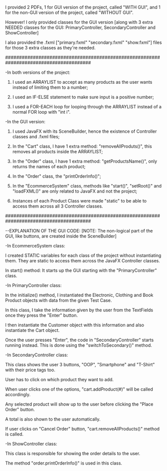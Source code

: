 I provided 2 PDFs, 1 for GUI version of the project, called "WITH GUI", and 1 for the non-GUI version of the project, called "WITHOUT GUI".

However! I only provided classes for the GUI version [along with 3 extra NEEDED classes for the GUI: PrimaryController, SecondaryController and ShowController]

I also provided the .fxml ["primary.fxml" "secondary.fxml" "show.fxml"] files for those 3 extra classes as they're needed.

#######################################################################################

-In both versions of the project:

1) I used an ARRAYLIST to accept as many products as the user wants instead of limiting them to a number;
   
2) I used an IF-ELSE statement to make sure input is a positive number;
   
3) I used a FOR-EACH loop for looping through the ARRAYLIST instead of a normal FOR loop with "int i".

-In the GUI version:

1) I used JavaFX with its SceneBuilder, hence the existence of Controller classes and .fxml files;
   
2) In the "Cart" class, I have 1 extra method: "removeAllProduts()", this removes all products inside the ARRAYLIST;
   
3) In the "Order" class, I have 1 extra method: "getProductsName()", only returns the names of each product;
   
4) In the "Order" class, the "printOrderInfo()";
   
5) In the "EcommerceSystem" class, methods like "start()", "setRoot()" and "loadFXML()" are only related to JavaFX and not the project;
    
6) Instances of each Product Class were made "static" to be able to access them across all 3 Controller classes.
   
#######################################################################################

--EXPLANATION OF THE GUI CODE: [NOTE: The non-logical part of the GUI, like buttons, are created inside the SceneBuilder]

-In EcommerceSystem class:

   I created STATIC variables for each class of the project without instantiating them. They are static to access them across the JavaFX Controller classes.
   
   In start() method: It starts up the GUI starting with the "PrimaryController" class.

-In PrimaryController class:

   In the initialize() method, I instantiated the Electronic, Clothing and Book Product objects with data from the given Test Case. 
   
   In this class, I take the information given by the user from the TextFields once they press the "Enter" button.
   
   I then instantiate the Customer object with this information and also instantiate the Cart object.
   
   Once the user presses "Enter", the code in "SecondaryController" starts running instead. This is done using the "switchToSecondary()" method.
   
-In SecondaryController class:

   This class shows the user 3 buttons, "OOP", "Smartphone" and "T-Shirt" with their price tags too. 
   
   User has to click on which product they want to add.
   
   When user clicks one of the options, "cart.addProduct(#)" will be called accordingly.
   
   Any selected product will show up to the user before clicking the "Place Order" button.
   
   A total is also shown to the user automatically.
   
   If user clicks on "Cancel Order" button, "cart.removeAllProducts()" method is called.
   

-In ShowController class:

   This class is responsible for showing the order details to the user.
   
   The method "order.printOrderInfo()" is used in this class. 
